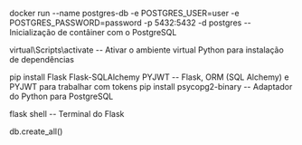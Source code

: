 docker run --name postgres-db -e POSTGRES_USER=user -e POSTGRES_PASSWORD=password -p 5432:5432 -d postgres -- Inicialização de contâiner com o PostgreSQL

virtual\Scripts\activate -- Ativar o ambiente virtual Python para instalação de dependências

pip install Flask Flask-SQLAlchemy PYJWT -- Flask, ORM (SQL Alchemy) e PYJWT para trabalhar com tokens
pip install psycopg2-binary -- Adaptador do Python para PostgreSQL

flask shell -- Terminal do Flask

db.create_all() 